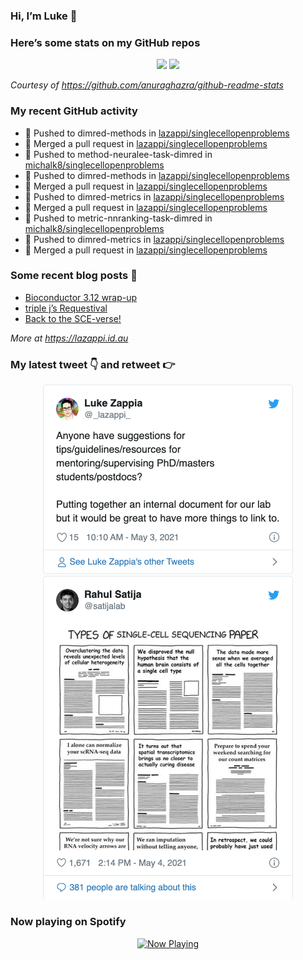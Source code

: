 
<!-- README.md is generated from README.Rmd. Please edit that file -->

### Hi, I’m Luke 👋

<!--
**lazappi/lazappi** is a ✨ _special_ ✨ repository because its `README.md` (this file) appears on your GitHub profile.

Here are some ideas to get you started:

- 🔭 I’m currently working on ...
- 🌱 I’m currently learning ...
- 👯 I’m looking to collaborate on ...
- 🤔 I’m looking for help with ...
- 💬 Ask me about ...
- 📫 How to reach me: ...
- 😄 Pronouns: ...
- ⚡ Fun fact: ...
-->

### Here’s some stats on my GitHub repos

<p align="center">

<img src="https://github-readme-stats.vercel.app/api?username=lazappi&count_private=true&show_icons=true&theme=buefy&hide_title=True">
<img src="https://github-readme-stats.vercel.app/api/top-langs/?username=lazappi&hide=html&theme=buefy&layout=compact">

</p>

*Courtesy of <https://github.com/anuraghazra/github-readme-stats>*

### My recent GitHub activity

  - 📨 Pushed to dimred-methods in
    [lazappi/singlecellopenproblems](https://github.com/lazappi/singlecellopenproblems)
  - 🎉 Merged a pull request in
    [lazappi/singlecellopenproblems](https://github.com/lazappi/singlecellopenproblems)
  - 📨 Pushed to method-neuralee-task-dimred in
    [michalk8/singlecellopenproblems](https://github.com/michalk8/singlecellopenproblems)
  - 📨 Pushed to dimred-methods in
    [lazappi/singlecellopenproblems](https://github.com/lazappi/singlecellopenproblems)
  - 🎉 Merged a pull request in
    [lazappi/singlecellopenproblems](https://github.com/lazappi/singlecellopenproblems)
  - 📨 Pushed to dimred-metrics in
    [lazappi/singlecellopenproblems](https://github.com/lazappi/singlecellopenproblems)
  - 🎉 Merged a pull request in
    [lazappi/singlecellopenproblems](https://github.com/lazappi/singlecellopenproblems)
  - 📨 Pushed to metric-nnranking-task-dimred in
    [michalk8/singlecellopenproblems](https://github.com/michalk8/singlecellopenproblems)
  - 📨 Pushed to dimred-metrics in
    [lazappi/singlecellopenproblems](https://github.com/lazappi/singlecellopenproblems)
  - 🎉 Merged a pull request in
    [lazappi/singlecellopenproblems](https://github.com/lazappi/singlecellopenproblems)

### Some recent blog posts 📝

  - [Bioconductor 3.12
    wrap-up](https://lazappi.id.au/post/2020-10-30-bioconductor-3-12-wrap-up/)
  - [triple j’s
    Requestival](https://lazappi.id.au/post/2020-07-11-requestival/)
  - [Back to the
    SCE-verse\!](https://lazappi.id.au/post/2020-05-12-back-to-the-sce-verse/)

*More at <https://lazappi.id.au>*

### My latest tweet 👇 and retweet 👉


<p align="center">

<a href="https://twitter.com/_lazappi_/status/1389160516413796353">
<img src="https://github.com/lazappi/lazappi/raw/master/README_files/figure-gfm/tweets-1.png" width="400">
</a> <a href="https://twitter.com/_lazappi_/status/1389838803200876544">
<img src="https://github.com/lazappi/lazappi/raw/master/README_files/figure-gfm/tweets-2.png" width="400">
</a>

</p>

### Now playing on Spotify

<p align="center">

<a href="https://now-playing-profile.lazappi.vercel.app/now-playing?open">
<img src="https://now-playing-profile.lazappi.vercel.app/now-playing" width="256" height="64" alt="Now Playing">
</a>

</p>
